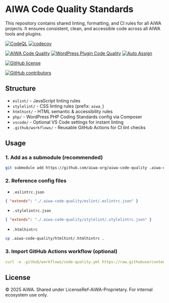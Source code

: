 # AIWA Code Quality Standards

This repository contains shared linting, formatting, and CI rules for all AiWA projects. It ensures consistent, clean, and accessible code across all AIWA tools and plugins.

[![CodeQL](https://github.com/AiWA-Ai-West-Africa/aiwa-code-quality/actions/workflows/github-code-scanning/codeql/badge.svg)](https://github.com/AiWA-Ai-West-Africa/aiwa-code-quality/actions/workflows/github-code-scanning/codeql)  [![codecov](https://img.shields.io/codecov/c/github/YAiWA-Ai-West-Africa/aiwa-code-quality)](https://codecov.io/gh/AiWA-Ai-West-Africa/aiwa-code-quality)

[![AIWA Code Quality](https://github.com/AiWA-Ai-West-Africa/aiwa-code-quality/actions/workflows/code-quality.yml/badge.svg)](https://github.com/AiWA-Ai-West-Africa/aiwa-code-quality/actions/workflows/code-quality.yml)  [![WordPress Plugin Code Quality](https://github.com/AiWA-Ai-West-Africa/aiwa-code-quality/actions/workflows/wp-code-quality.yml/badge.svg?branch=main)](https://github.com/AiWA-Ai-West-Africa/aiwa-code-quality/actions/workflows/wp-code-quality.yml)
[![Auto Assign](https://github.com/AiWA-Ai-West-Africa/aiwa-code-quality/actions/workflows/auto-assign.yml/badge.svg)](https://github.com/AiWA-Ai-West-Africa/aiwa-code-quality/actions/workflows/auto-assign.yml)

[![GitHub license](https://img.shields.io/github/license/AiWA-Ai-West-Africa/aiwa-code-quality.svg)](https://github.com/AiWA-Ai-West-Africa/aiwa-code-quality/blob/main/LICENSE)

[![GitHub contributors](https://img.shields.io/github/contributors/AiWA-Ai-West-Africa/aiwa-code-quality.svg)](https://github.com/AiWA-Ai-West-Africa/aiwa-code-quality/graphs/contributors)

## Structure

- `eslint/` - JavaScript linting rules
- `stylelint/` - CSS linting rules (prefix: `aiwa_`)
- `htmlhint/` - HTML semantic & accessibility rules
- `php/` - WordPress PHP Coding Standards config via Composer
- `vscode/` - Optional VS Code settings for instant linting
- `.github/workflows/` - Reusable GitHub Actions for CI lint checks

## Usage

### 1. Add as a submodule (recommended)
```bash
git submodule add https://github.com/aiwa-org/aiwa-code-quality .aiwa-code-quality
```

### 2. Reference config files
- `.eslintrc.json`
```json
{ "extends": "./.aiwa-code-quality/eslint/.eslintrc.json" }
```
- `.stylelintrc.json`
```json
{ "extends": "./.aiwa-code-quality/stylelint/.stylelintrc.json" }
```
- `.htmlhintrc`
```bash
cp .aiwa-code-quality/htmlhint/.htmlhintrc .
```

### 3. Import GitHub Actions workflow (optional)
```yaml
curl -o .github/workflows/code-quality.yml https://raw.githubusercontent.com/aiwa-org/aiwa-code-quality/main/.github/workflows/code-quality.yml
```

## License
© 2025 AiWA. Shared under LicenseRef-AiWA-Proprietary. For internal ecosystem use only.
